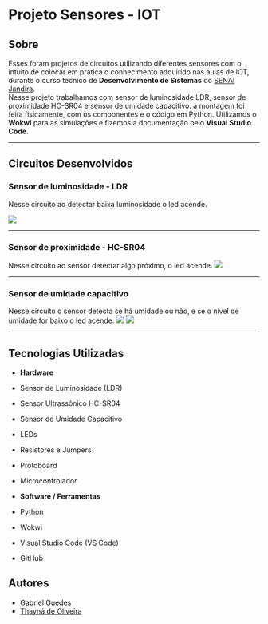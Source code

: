 # Projeto Sensores - IOT

## Sobre 
Esses foram projetos de circuitos utilizando diferentes sensores com o intuito de colocar em prática o conhecimento adquirido nas aulas de IOT, durante o curso técnico de **Desenvolvimento de Sistemas** do [SENAI Jandira](https://sp.senai.br/unidade/jandira/).  
Nesse projeto trabalhamos com sensor de luminosidade LDR, sensor de proximidade HC-SR04 e sensor de umidade capacitivo. a montagem foi feita fisicamente, com os componentes e o código em Python.
Utilizamos o **Wokwi** para as simulações e fizemos a documentação pelo **Visual Studio Code**.

---

## Circuitos Desenvolvidos

### Sensor de luminosidade - LDR
Nesse circuito ao detectar baixa luminosidade o led acende. 

![](./sensor-de-luminosidade.jpeg)

---

### Sensor de proximidade - HC-SR04
Nesse circuito ao sensor detectar algo próximo, o led acende.
![](./sensor-de-proximidade.jpeg)

---

### Sensor de umidade capacitivo
Nesse circuito o sensor detecta se há umidade ou não, e se o nível de umidade for baixo o led acende.
![](./sensor-de-umidade-1.jpeg)
![](./sensor-de-umidade-2.jpeg)

---

## Tecnologias Utilizadas
- **Hardware**

- Sensor de Luminosidade (LDR) 

- Sensor Ultrassônico HC-SR04 

- Sensor de Umidade Capacitivo

- LEDs 

- Resistores e Jumpers 

- Protoboard 

- Microcontrolador 

- **Software / Ferramentas**

- Python

- Wokwi 

- Visual Studio Code (VS Code) 

-  GitHub 



## Autores
- [Gabriel Guedes](https://www.linkedin.com/in/gabriel-silva-guedes-84b507327/)
- [Thayná de Oliveira](https://www.linkedin.com/in/thayná-freire-863696297)  



